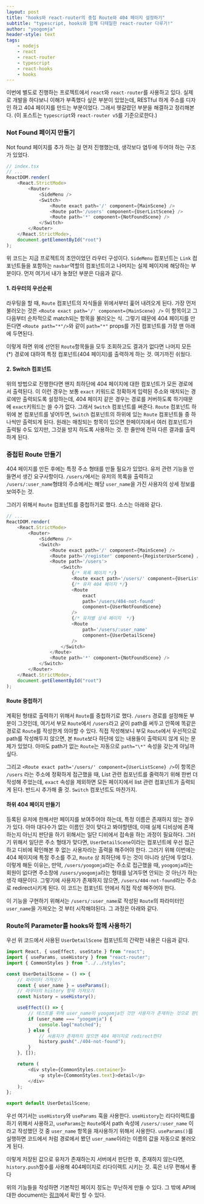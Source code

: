 ```yaml
---
layout: post
title: "hooks와 react-router의 중첩 Route와 404 페이지 설정하기"
subtitle: "typescript, hooks와 함께 디테일한 react-router 다루기!"
author: "yoogomja"
header-style: text
tags:
    - nodejs
    - react
    - react-router
    - typescript
    - react-hooks
    - hooks
---
```


이번에 별도로 진행하는 프로젝트에서 `react`와 `react-router`를 사용하고 있다. 실제로 개발을 하다보니 이해가 부족했다 싶은 부분이 있었는데, RESTful 하게 주소를 디자인 하고 404 페이지를 만드는 부분이었다. 그래서 헷갈렸던 부분을 해결하고 정리해본다. (이 포스트는 `typescript`와 `react-router v5`를 기준으로한다.)

### Not Found 페이지 만들기

Not found 페이지를 추가 하는 걸 먼저 진행했는데, 생각보다 염두에 두어야 하는 구조가 있었다.

```javascript
// index.tsx
// ...
ReactDOM.render(
    <React.StrictMode>
        <Router>
            <SideMenu />
            <Switch>
                <Route exact path='/' component={MainScene} />
                <Route path='/users' component={UserListScene} />
                <Route path='*' component={NotFoundScene} />
            </Switch>
        </Router>
    </React.StrictMode>,
    document.getElementById("root")
);
```

위 코드는 지금 프로젝트의 초안이었던 라우터 구성이다. `SideMenu` 컴포넌트는 `Link` 컴포넌트들을 포함하는 `navbar`역할의 컴포넌트이고 나머지는 실제 페이지에 해당하는 부분이다. 먼저 여기서 내가 놓쳤던 부분은 다음과 같다.

#### 1. 라우터의 우선순위

라우팅을 할 때, `Route` 컴포넌트의 자식들을 위에서부터 훑어 내려오게 된다. 가장 먼저 불러오는 것은 `<Route exact path='/' component={MainScene} />` 이 항목이고 그 다음부터 순차적으로 match되는 항목을 불러오는 식. 그렇기 떄문에 404 페이지를 만든다면 `<Route path="*"/>`와 같이 `path="*"` props를 가진 컴포넌트를 가장 맨 아래에 두면된다. 

이렇게 하면 위에 선언된 `Route`항목들을 모두 조회하고도 결과가 없다면 나머지 모든(\*) 경로에 대하여 특정 컴포넌트(404 페이지)를 출력하게 하는 것. 여기까진 쉬웠다.

#### 2. Switch 컴포넌트

위의 방법으로 진행한다면 왠지 최하단에 404 페이지에 대한 컴포넌트가 모든 경로에서 출력된다. 이 이런 경우는 보통 `exact` 키워드로 정확하게 입력된 주소와 매치되는 경로에만 출력되도록 설정하는데, 404 페이지 같은 경우는 경로를 커버하도록 하기때문에 `exact`키워드는 쓸 수가 없다. 그래서 `Switch` 컴포넌트를 써준다. `Route` 컴포넌트 하위에 본 컴포넌트를 넣어두면, `Switch` 컴포넌트의 하위에 있는 `Route` 컴포넌트들 중 하나씩만 출력되게 된다. 원래는 매칭되는 항목이 있으면 한페이지에서 여러 컴포넌트가 출력될 수도 있지만, 그것을 방지 하도록 사용하는 것. 한 줄만에 전혀 다른 결과를 출력하게 된다.

### 중첩된 Route 만들기

404 페이지를 만든 후에는 특정 주소 형태를 만들 필요가 있었다. 유저 관련 기능을 만들면서 생긴 요구사항이다. `/users/`에서는 유저의 목록을 출력하고 `/users/:user_name`형태의 주소에서는 해당 `user_name`을 가진 사용자의 상세 정보를 보여주는 것.

그러기 위해서 `Route` 컴포넌트를 중첩하기로 했다. 소스는 아래와 같다.

```javascript
// ...
ReactDOM.render(
    <React.StrictMode>
        <Router>
            <SideMenu />
            <Switch>
                <Route exact path='/' component={MainScene} />
                <Route path='/register' component={RegisterUserScene} />
                <Route path='/users'>
                    <Switch>
                        {/* 목록 페이지 */}
                        <Route exact path='/users/' component={UserListScene} />
                        {/* 유저 404 페이지 */}
                        <Route
                            exact
                            path='/users/404-not-found'
                            component={UserNotFoundScene}
                        />
                        {/* 유저별 상세 페이지  */}
                        <Route
                            path='/users/:user_name'
                            component={UserDetailScene}
                        />
                    </Switch>
                </Route>
                <Route path='*' component={NotFoundScene} />
            </Switch>
        </Router>
    </React.StrictMode>,
    document.getElementById("root")
);
```

#### Route 중첩하기

계획된 형태로 출력하기 위해서 `Route`를 중첩하기로 했다. `/users` 경로를 설정해둔 부분이 그것인데, 여기서 부모 `Route`에서 `/users`라고 굳이 path를 써두고 안쪽에 똑같은 경로로 `Route`를 작성한게 의아할 수 있다. 직접 작성해보니 부모 `Route`에서 우선적으로 path를 작성해두지 않으면, 본 `Route`보다 하단에 있는 내용들이 출력되지 않게 되는 문제가 있었다. 아마도 path가 없는 `Route`는 자동으로 `path="\*"` 속성을 갖는게 아닐까 싶다.

그리고 `<Route exact path='/users/' component={UserListScene} />`이 항목은 `/users` 라는 주소에 정확하게 접근했을 때, List 관련 컴포넌트를 줄력하기 위해 한번 더 작성해 주었는데, `exact` 속성을 제외하면 모든 페이지에서 list 관련 컴포넌트가 출력되게 된다. 반드시 추가해 줄 것. `Switch` 컴포넌트도 마찬가지.

#### 하위 404 페이지 만들기

등록된 유저에 한해서만 페이지를 보여주어야 하는데, 특정 이름은 존재하지 않는 경우가 있다. 아마 대다수가 없는 이름인 것이 맞다고 봐야할텐데, 이때 실제 디비상에 존재하는지 아닌지 판단을 하기 위해서는 일단 디비에서 접속을 하는 과정이 필요하다. 그러기 위해서 일단은 주소 형태가 맞다면, `UserDetailScene`이라는 컴포넌트에 우선 접근하고 디비에 확인해본 후 없는 사용자라는 출력을 해주어야 한다. 그러기 위해 이번에는 404 페이지에 특정 주소를 주고, `Route` 상 최하단에 두는 것이 아니라 상단에 두었다. 이렇게 해둔 이유는, 만약, `/users/yoogomja`라는 주소로 접근했을 때, `yoogomja`라는 회원이 없다면 주소창에 `/users/yoogomja`라는 형태를 남겨두면 안되는 것 아닌가 하는 생각 때문이다. 그렇기에 사용자가 존재하지 않으면, `/users/404-not-found`라는 주소로 redirect시키게 된다. 이 코드는 컴포넌트 안에서 직접 작성 해주어야 한다.

이 기능을 구현하기 위해서는 `/users/:user_name`로 작성된 `Route`의 파라미터인 `user_name`을 가져오는 것 부터 시작해야된다. 그 과정은 아래와 같다.

### Route의 Parameter를 hooks와 함께 사용하기

우선 위 코드에서 사용된 `UserDetailScene` 컴포넌트의 간략한 내용은 다음과 같다.

```javascript
import React, { useEffect, useState } from "react";
import { useParams, useHistory } from "react-router";
import { CommonStyles } from "../../styles";

const UserDetailScene = () => {
    // 파라미터 가져오기
    const { user_name } = useParams();
    // 라우터의 history 항목 가져오기
    const history = useHistory();

    useEffect(() => {
        // 테스트를 위해 user_name이 yoogomja인 것만 사용자가 존재하는 것으로 판단
        if (user_name === "yoogomja") {
            console.log("matched");
        } else {
            // 사용자가 존재하지 않으면 404 페이지로 redirect한다
            history.push("./404-not-found");
        }
    }, []);

    return (
        <div style={CommonStyles.container}>
            <p style={CommonStyles.text}>detail</p>
        </div>
    );
};

export default UserDetailScene;
```

우선 여기서는 `useHistory`와 `useParams` 훅을 사용한다. `useHistory`는 리다이렉트를 하기 위해서 사용하고, `useParams`는 `Route`에서 path 속성에 `/users/:user_name` 이라고 작성했던 것 중 `user_name` 항목을 재사용하기 위해서 사용한다. `useParams()`를 실행하면 코드에서 처럼 경로에서 봤던 `user_name`이라는 이름의 값을 자동으로 불러오게 된다.

이렇게 저장된 값으로 유저가 존재하는지 서버에서 판단한 후, 존재하지 않는다면, `history.push`함수를 사용해 404페이지로 리다이렉트 시키는 것. 훅은 너무 편해서 좋다

위의 기능들을 작성하면 기본적인 페이지 정도는 무난하게 만들 수 있다. 그 밖에 API에 대한 document는 [링크](https://reacttraining.com/react-router/web/api/Hooks/useparams)에서 확인 할 수 있다.
